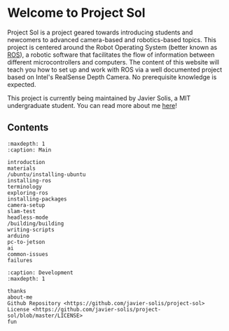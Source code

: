 # Welcome to Project Sol

Project Sol is a project geared towards introducing students and newcomers to advanced camera-based and robotics-based topics. This project is centered around the Robot Operating System (better known as [ROS](https://www.ros.org/)), a robotic software that facilitates the flow of information between different microcontrollers and computers. The content of this website will teach you how to set up and work with ROS via a well documented project based on Intel's RealSense Depth Camera. No prerequisite knowledge is expected.

This project is currently being maintained by Javier Solis, a MIT undergraduate student. You can read more about me [here](about-me)!


## Contents

```{toctree}
:maxdepth: 1
:caption: Main

introduction
materials
/ubuntu/installing-ubuntu
installing-ros
terminology
exploring-ros
installing-packages
camera-setup
slam-test
headless-mode
/building/building
writing-scripts
arduino
pc-to-jetson
ai
common-issues
failures
```

```{toctree}
:caption: Development
:maxdepth: 1

thanks
about-me
Github Repository <https://github.com/javier-solis/project-sol>
License <https://github.com/javier-solis/project-sol/blob/master/LICENSE>
fun
```
